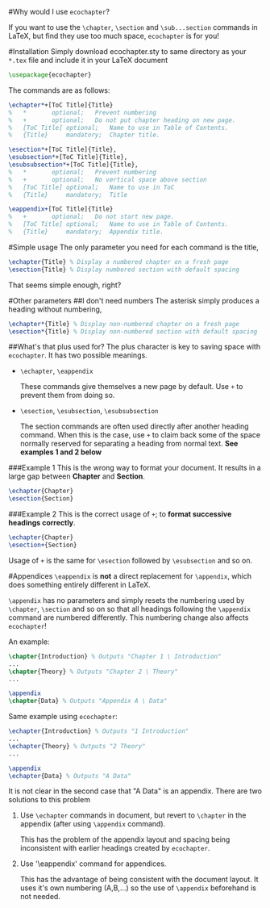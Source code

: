 #Why would I use `ecochapter`?

If you want to use the `\chapter`, `\section` and `\sub...section` commands in LaTeX, but find they use too much space, `ecochapter` is for you!

#Installation
Simply download ecochapter.sty to same directory as your `*.tex` file and include it in your LaTeX document
```latex
\usepackage{ecochapter}
```

The commands are as follows:
```latex
\echapter*+[ToC Title]{Title}
%	*		optional;	Prevent numbering
%	+		optional;	Do not put chapter heading on new page.
%	[ToC Title]	optional;	Name to use in Table of Contents.
%	{Title}		mandatory;	Chapter title.

\esection*+[ToC Title]{Title},
\esubsection*+[ToC Title]{Title},
\esubsubsection*+[ToC Title]{Title},
%	*		optional;	Prevent numbering
%	+		optional;	No vertical space above section
%	[ToC Title]	optional;	Name to use in ToC
%	{Title}		mandatory;	Title

\eappendix+[ToC Title]{Title}
%	+		optional;	Do not start new page.
%	[ToC Title]	optional;	Name to use in Table of Contents.
%	{Title}		mandatory;	Appendix title.
```

#Simple usage
The only parameter you need for each command is the title,
```latex
\echapter{Title} % Display a numbered chapter on a fresh page
\esection{Title} % Display numbered section with default spacing
```

That seems simple enough, right?

#Other parameters
##I don't need numbers
The asterisk simply produces a heading without numbering,
```latex
\echapter*{Title} % Display non-numbered chapter on a fresh page
\esection*{Title} % Display non-numbered section with default spacing
```

##What's that plus used for?
The plus character is key to saving space with `ecochapter`. It has two possible meanings.

* `\echapter`, `\eappendix`

    These commands give themselves a new page by default. Use `+` to prevent them from doing so.
* `\esection`, `\esubsection`, `\esubsubsection`

    The section commands are often used directly after another heading command. When this is the case, use `+` to claim back some of the space normally reserved for separating a heading from normal text. **See examples 1 and 2 below**

###Example 1
This is the wrong way to format your document. It results in a large gap between **Chapter** and **Section**.
```latex
\echapter{Chapter}
\esection{Section} 
```

###Example 2
This is the correct usage of `+`; to **format successive headings correctly**.
```latex
\echapter{Chapter}
\esection+{Section} 
```

Usage of `+` is the same for `\esection` followed by `\esubsection` and so on.

#Appendices
`\eappendix` is **not** a direct replacement for `\appendix`, which does something entirely different in LaTeX.

`\appendix` has no parameters and simply resets the numbering used by `\chapter`, `\section` and so on so that all headings following the `\appendix` command are numbered differently. This numbering change also affects `ecochapter`!

An example:
```latex
\chapter{Introduction} % Outputs "Chapter 1 \ Introduction"
...
\chapter{Theory} % Outputs "Chapter 2 \ Theory"
...

\appendix
\chapter{Data} % Outputs "Appendix A \ Data"
```

Same example using `ecochapter`:
```latex
\echapter{Introduction} % Outputs "1 Introduction"
...
\echapter{Theory} % Outputs "2 Theory"
...

\appendix
\echapter{Data} % Outputs "A Data"
```

It is not clear in the second case that "A Data" is an appendix. There are two solutions to this problem

1.  Use `\echapter` commands in document, but revert to `\chapter` in the appendix (after using `\appendix` command).

    This has the problem of the appendix layout and spacing being inconsistent with earlier headings created by `ecochapter`.
2.  Use '\eappendix' command for appendices.

    This has the advantage of being consistent with the document layout. It uses it's own numbering (A,B,...) so the use of `\appendix` beforehand is not needed.
